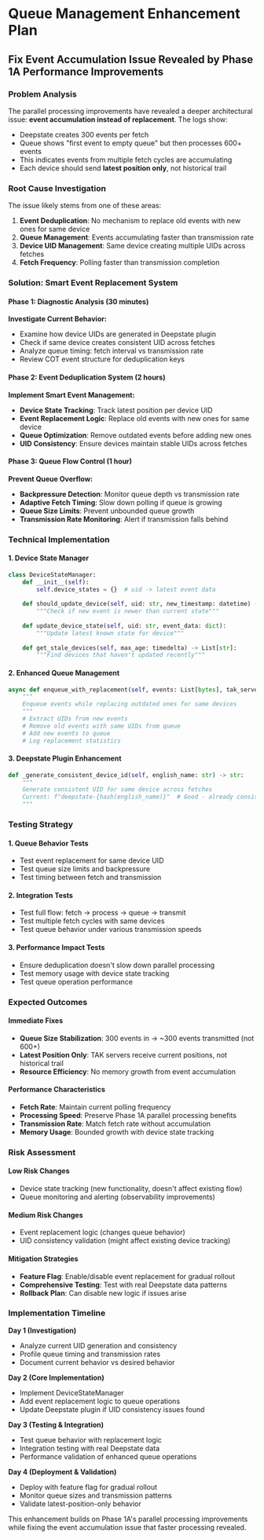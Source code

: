 # Queue Management Enhancement Plan
## Fix Event Accumulation Issue Revealed by Phase 1A Performance Improvements

### Problem Analysis
The parallel processing improvements have revealed a deeper architectural issue: **event accumulation instead of replacement**. The logs show:

- Deepstate creates 300 events per fetch
- Queue shows "first event to empty queue" but then processes 600+ events
- This indicates events from multiple fetch cycles are accumulating
- Each device should send **latest position only**, not historical trail

### Root Cause Investigation
The issue likely stems from one of these areas:

1. **Event Deduplication**: No mechanism to replace old events with new ones for same device
2. **Queue Management**: Events accumulating faster than transmission rate
3. **Device UID Management**: Same device creating multiple UIDs across fetches
4. **Fetch Frequency**: Polling faster than transmission completion

### Solution: Smart Event Replacement System

#### Phase 1: Diagnostic Analysis (30 minutes)
**Investigate Current Behavior:**
- Examine how device UIDs are generated in Deepstate plugin
- Check if same device creates consistent UID across fetches
- Analyze queue timing: fetch interval vs transmission rate
- Review COT event structure for deduplication keys

#### Phase 2: Event Deduplication System (2 hours)
**Implement Smart Event Management:**
- **Device State Tracking**: Track latest position per device UID
- **Event Replacement Logic**: Replace old events with new ones for same device
- **Queue Optimization**: Remove outdated events before adding new ones
- **UID Consistency**: Ensure devices maintain stable UIDs across fetches

#### Phase 3: Queue Flow Control (1 hour)
**Prevent Queue Overflow:**
- **Backpressure Detection**: Monitor queue depth vs transmission rate
- **Adaptive Fetch Timing**: Slow down polling if queue is growing
- **Queue Size Limits**: Prevent unbounded queue growth
- **Transmission Rate Monitoring**: Alert if transmission falls behind

### Technical Implementation

#### 1. Device State Manager
```python
class DeviceStateManager:
    def __init__(self):
        self.device_states = {}  # uid -> latest event data
        
    def should_update_device(self, uid: str, new_timestamp: datetime) -> bool:
        """Check if new event is newer than current state"""
        
    def update_device_state(self, uid: str, event_data: dict):
        """Update latest known state for device"""
        
    def get_stale_devices(self, max_age: timedelta) -> List[str]:
        """Find devices that haven't updated recently"""
```

#### 2. Enhanced Queue Management  
```python
async def enqueue_with_replacement(self, events: List[bytes], tak_server_id: int):
    """
    Enqueue events while replacing outdated ones for same devices
    """
    # Extract UIDs from new events
    # Remove old events with same UIDs from queue
    # Add new events to queue
    # Log replacement statistics
```

#### 3. Deepstate Plugin Enhancement
```python
def _generate_consistent_device_id(self, english_name: str) -> str:
    """
    Generate consistent UID for same device across fetches
    Current: f"deepstate-{hash(english_name)}"  # Good - already consistent
    """
```

### Testing Strategy

#### 1. Queue Behavior Tests
- Test event replacement for same device UID
- Test queue size limits and backpressure
- Test timing between fetch and transmission

#### 2. Integration Tests  
- Test full flow: fetch → process → queue → transmit
- Test multiple fetch cycles with same devices
- Test queue behavior under various transmission speeds

#### 3. Performance Impact Tests
- Ensure deduplication doesn't slow down parallel processing
- Test memory usage with device state tracking
- Test queue operation performance

### Expected Outcomes

#### Immediate Fixes
- **Queue Size Stabilization**: 300 events in → ~300 events transmitted (not 600+)
- **Latest Position Only**: TAK servers receive current positions, not historical trail
- **Resource Efficiency**: No memory growth from event accumulation

#### Performance Characteristics
- **Fetch Rate**: Maintain current polling frequency
- **Processing Speed**: Preserve Phase 1A parallel processing benefits  
- **Transmission Rate**: Match fetch rate without accumulation
- **Memory Usage**: Bounded growth with device state tracking

### Risk Assessment

#### Low Risk Changes
- Device state tracking (new functionality, doesn't affect existing flow)
- Queue monitoring and alerting (observability improvements)

#### Medium Risk Changes  
- Event replacement logic (changes queue behavior)
- UID consistency validation (might affect existing device tracking)

#### Mitigation Strategies
- **Feature Flag**: Enable/disable event replacement for gradual rollout
- **Comprehensive Testing**: Test with real Deepstate data patterns
- **Rollback Plan**: Can disable new logic if issues arise

### Implementation Timeline

**Day 1 (Investigation)**
- Analyze current UID generation and consistency
- Profile queue timing and transmission rates
- Document current behavior vs desired behavior

**Day 2 (Core Implementation)**  
- Implement DeviceStateManager
- Add event replacement logic to queue operations
- Update Deepstate plugin if UID consistency issues found

**Day 3 (Testing & Integration)**
- Test queue behavior with replacement logic
- Integration testing with real Deepstate data
- Performance validation of enhanced queue operations

**Day 4 (Deployment & Validation)**
- Deploy with feature flag for gradual rollout
- Monitor queue sizes and transmission patterns
- Validate latest-position-only behavior

This enhancement builds on Phase 1A's parallel processing improvements while fixing the event accumulation issue that faster processing revealed.